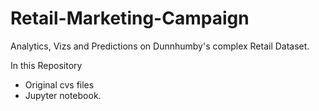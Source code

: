 # Retail-Marketing-Campaign

Analytics, Vizs and Predictions on Dunnhumby's complex Retail Dataset.

In this Repository

- Original cvs files
- Jupyter notebook.

